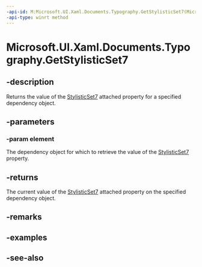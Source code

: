 ```yaml
---
-api-id: M:Microsoft.UI.Xaml.Documents.Typography.GetStylisticSet7(Microsoft.UI.Xaml.DependencyObject)
-api-type: winrt method
---
```


<!-- Method syntax
public bool GetStylisticSet7(Windows.UI.Xaml.DependencyObject element)
-->

# Microsoft.UI.Xaml.Documents.Typography.GetStylisticSet7

## -description
Returns the value of the [StylisticSet7](/windows/winui/api/microsoft.ui.xaml.documents.typography#xaml-attached-properties) attached property for a specified dependency object.

## -parameters
### -param element
The dependency object for which to retrieve the value of the [StylisticSet7](/windows/winui/api/microsoft.ui.xaml.documents.typography#xaml-attached-properties) property.

## -returns
The current value of the [StylisticSet7](/windows/winui/api/microsoft.ui.xaml.documents.typography#xaml-attached-properties) attached property on the specified dependency object.

## -remarks

## -examples

## -see-also
